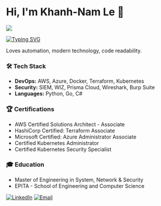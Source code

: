 # Hi, I'm Khanh-Nam Le 👋

![](https://komarev.com/ghpvc/?username=khanhnam-le&color=blue)

[![Typing SVG](https://readme-typing-svg.demolab.com/?lines=Cloud+and+Security+Engineer;DevOps+Enthusiast;Infrastructure+Automation+Expert)](https://git.io/typing-svg)

Loves automation, modern technology, code readability.

### 🛠 Tech Stack
- **DevOps:** AWS, Azure, Docker, Terraform, Kubernetes
- **Security:** SIEM, WIZ, Prisma Cloud, Wireshark, Burp Suite
- **Languages:** Python, Go, C#
  
### 🏆 Certifications
- AWS Certified Solutions Architect - Associate
- HashiCorp Certified: Terraform Associate
- Microsoft Certified: Azure Administrator Associate
- Certified Kubernetes Administrator
- Certified Kubernetes Security Specialist

### 🎓 Education
- Master of Engineering in System, Network & Security
- EPITA - School of Engineering and Computer Science

[![LinkedIn](https://img.shields.io/badge/LinkedIn-0077B5?style=flat&logo=linkedin)](https://linkedin.com/in/khanhnam-le)
[![Email](https://img.shields.io/badge/Email-D14836?style=flat&logo=gmail&logoColor=white)](mailto:khanhnam.le.infosec@gmail.com)
